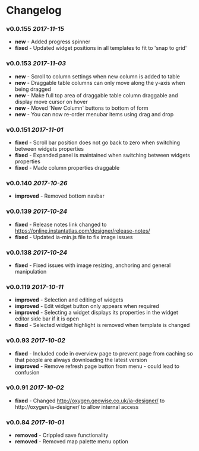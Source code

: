 # Changelog

### v0.0.155 *2017-11-15*
* **new** - Added progress spinner 
* **fixed** - Updated widget positions in all templates to fit to &#x27;snap to grid&#x27; 

### v0.0.153 *2017-11-03*
* **new** - Scroll to column settings when new column is added to table 
* **new** - Draggable table columns can only move along the y-axis when being dragged 
* **new** - Make full top area of draggable table column draggable and display move cursor on hover 
* **new** - Moved &#x27;New Column&#x27; buttons to bottom of form 
* **new** - You can now re-order menubar items using drag and drop 

### v0.0.151 *2017-11-01*
* **fixed** - Scroll bar position does not go back to zero when switching between widgets properties 
* **fixed** - Expanded panel is maintained when switching between widgets properties 
* **fixed** - Made column properties draggable 

### v0.0.140 *2017-10-26*
* **improved** - Removed bottom navbar 

### v0.0.139 *2017-10-24*
* **fixed** - Release notes link changed to https://online.instantatlas.com/designer/release-notes/ 
* **fixed** - Updated ia-min.js file to fix image issues 

### v0.0.138 *2017-10-24*
* **fixed** - Fixed issues with image resizing, anchoring and general manipulation 

### v0.0.119 *2017-10-11*
* **improved** - Selection and editing of widgets 
* **improved** - Edit widget button only appears when required 
* **improved** - Selecting a widget displays its properties in the widget editor side bar if it is open 
* **fixed** - Selected widget highlight is removed when template is changed 

### v0.0.93 *2017-10-02*
* **fixed** - Included code in overview page to prevent page from caching so that people are always downloading the latest version 
* **improved** - Remove refresh page button from menu - could lead to confusion 

### v0.0.91 *2017-10-02*
* **fixed** - Changed http://oxygen.geowise.co.uk/ia-designer/ to http://oxygen/ia-designer/ to allow internal access 

### v0.0.84 *2017-10-01*
* **removed** - Crippled save functionality 
* **removed** - Removed map palette menu option 
